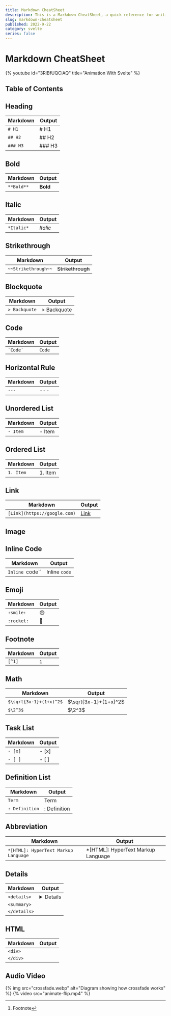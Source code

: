 ```yaml
---
title: Markdown CheatSheet
description: This is a Markdown CheatSheet, a quick reference for writing Markdown.
slug: markdown-cheatsheet
published: 2022-9-22
category: svelte
series: false
---
```


# Markdown CheatSheet

{% youtube id="3RlBfUQCiAQ" title="Animation With Svelte" %}

## Table of Contents

## Heading

| Markdown | Output |
| -------- | ------ |
| `# H1`   | # H1   |
| `## H2`  | ## H2  |
| `### H3` | ### H3 |

## Bold

| Markdown   | Output   |
| ---------- | -------- |
| `**Bold**` | **Bold** |

## Italic

| Markdown   | Output   |
| ---------- | -------- |
| `*Italic*` | _Italic_ |

## Strikethrough

| Markdown            | Output            |
| ------------------- | ----------------- |
| `~~Strikethrough~~` | ~~Strikethrough~~ |

## Blockquote

| Markdown      | Output      |
| ------------- | ----------- |
| `> Backquote` | > Backquote |

## Code

| Markdown     | Output |
| ------------ | ------ |
| `` `Code` `` | `Code` |

## Horizontal Rule

| Markdown | Output |
| -------- | ------ |
| `---`    | ---    |

## Unordered List

| Markdown | Output |
| -------- | ------ |
| `- Item` | - Item |

## Ordered List

| Markdown  | Output  |
| --------- | ------- |
| `1. Item` | 1. Item |

## Link

| Markdown                     | Output                     |
| ---------------------------- | -------------------------- |
| `[Link](https://google.com)` | [Link](https://google.com) |

## Image

## Inline Code

| Markdown        | Output        |
| --------------- | ------------- |
| `Inline `code`` | Inline `code` |

## Emoji

| Markdown   | Output |
| ---------- | ------ |
| `:smile:`  | 😄     |
| `:rocket:` | 🚀     |

## Footnote

| Markdown | Output |
| -------- | ------ |
| `[^1]`   | [^1]   |

[^1]: Footnote

## Math

| Markdown                | Output                |
| ----------------------- | --------------------- |
| `$\sqrt{3x-1}+(1+x)^2$` | $\sqrt{3x-1}+(1+x)^2$ |
| `$\2^3$`                | $\2^3$                |

## Task List

| Markdown | Output |
| -------- | ------ |
| `- [x]`  | - [x]  |
| `- [ ]`  | - [ ]  |

## Definition List

| Markdown       | Output       |
| -------------- | ------------ |
| `Term`         | Term         |
| `: Definition` | : Definition |

## Abbreviation

| Markdown                             | Output                              |
| ------------------------------------ | ----------------------------------- |
| `*[HTML]: HyperText Markup Language` | \*[HTML]: HyperText Markup Language |

## Details

| Markdown     | Output     |
| ------------ | ---------- |
| `<details>`  | <details>  |
| `<summary>`  | <summary>  |
| `</details>` | </details> |

## HTML

| Markdown | Output |
| -------- | ------ |
| `<div>`  | <div>  |
| `</div>` | </div> |

## Audio Video

{% img src="crossfade.webp" alt="Diagram showing how crossfade works" %}
{% video src="animate-flip.mp4" %}
